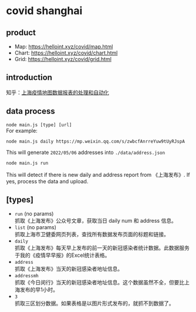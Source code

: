 # covid shanghai
## product
- Map: <https://helloint.xyz/covid/map.html>
- Chart: <https://helloint.xyz/covid/chart.html>
- Grid: <https://helloint.xyz/covid/grid.html>

## introduction
知乎：[上海疫情地图数据报表的处理和自动化](https://zhuanlan.zhihu.com/p/515840359)

## data process
`node main.js [type] [url]`  
For example:
```
node main.js daily https://mp.weixin.qq.com/s/zwbcfAnrreYuw9tUyRJspA
```
This will generate `2022/05/06` addresses into `./data/address.json`

```
node main.js run
```
This will detect if there is new daily and address report from 《上海发布》. If yes, process the data and upload.

## [types]
* `run` (no params)  
抓取《上海发布》公众号文章，获取当日 daily num 和 address 信息。
* `list` (no params)  
抓取上海市卫健委网页列表，查找所有数据发布页面的标题和链接。
* `daily`  
抓取《上海发布》每天早上发布的前一天的新冠感染者统计数据。此数据服务于我的《疫情早早报》的Excel统计表格。
* `address`  
抓取《上海发布》当天的新冠感染者地址信息。
* `addressmh`  
抓取《今日闵行》当天的新冠感染者地址信息。这个数据虽然不全，但要比上海发布的早1小时。
* `3`  
抓取三区划分数据。如果表格是以图片形式发布的，就抓不到数据了。
